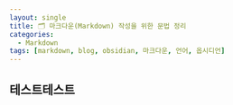 ```yaml
---
layout: single
title: 🗂️ 마크다운(Markdown) 작성을 위한 문법 정리
categories:
  - Markdown
tags: [markdown, blog, obsidian, 마크다운, 언어, 옵시디언]
---
```


## 테스트테스트
